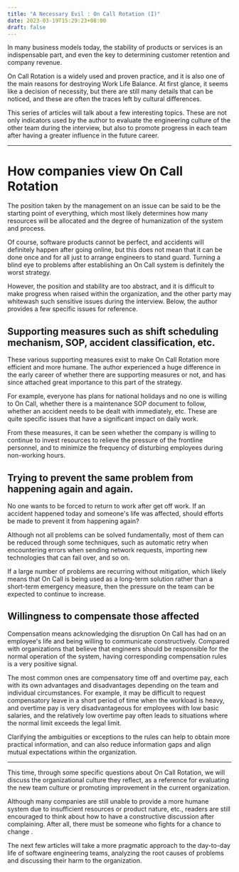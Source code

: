 ```yaml
---
title: "A Necessary Evil : On Call Rotation (I)"
date: 2023-03-19T15:29:23+08:00
draft: false
---
```


In many business models today, the stability of products or services is an indispensable part, and even the key to determining customer retention and company revenue.

On Call Rotation is a widely used and proven practice, and it is also one of the main reasons for destroying Work Life Balance. At first glance, it seems like a decision of necessity, but there are still many details that can be noticed, and these are often the traces left by cultural differences.

This series of articles will talk about a few interesting topics. These are not only indicators used by the author to evaluate the engineering culture of the other team during the interview, but also to promote progress in each team after having a greater influence in the future career. 

<!--more-->

---

# How companies view On Call Rotation

The position taken by the management on an issue can be said to be the starting point of everything, which most likely determines how many resources will be allocated and the degree of humanization of the system and process.

Of course, software products cannot be perfect, and accidents will definitely happen after going online, but this does not mean that it can be done once and for all just to arrange engineers to stand guard. Turning a blind eye to problems after establishing an On Call system is definitely the worst strategy.

However, the position and stability are too abstract, and it is difficult to make progress when raised within the organization, and the other party may whitewash such sensitive issues during the interview. Below, the author provides a few specific issues for reference.

## Supporting measures such as shift scheduling mechanism, SOP, accident classification, etc.

These various supporting measures exist to make On Call Rotation more efficient and more humane. The author experienced a huge difference in the early career of whether there are supporting measures or not, and has since attached great importance to this part of the strategy.

For example, everyone has plans for national holidays and no one is willing to On Call, whether there is a maintenance SOP document to follow, whether an accident needs to be dealt with immediately, etc. These are quite specific issues that have a significant impact on daily work.

From these measures, it can be seen whether the company is willing to continue to invest resources to relieve the pressure of the frontline personnel, and to minimize the frequency of disturbing employees during non-working hours.

## Trying to prevent the same problem from happening again and again.

No one wants to be forced to return to work after get off work. If an accident happened today and someone's life was affected, should efforts be made to prevent it from happening again?

Although not all problems can be solved fundamentally, most of them can be reduced through some techniques, such as automatic retry when encountering errors when sending network requests, importing new technologies that can fail over, and so on.

If a large number of problems are recurring without mitigation, which likely means that On Call is being used as a long-term solution rather than a short-term emergency measure, then the pressure on the team can be expected to continue to increase.

## Willingness to compensate those affected

Compensation means acknowledging the disruption On Call has had on an employee's life and being willing to communicate constructively. Compared with organizations that believe that engineers should be responsible for the normal operation of the system, having corresponding compensation rules is a very positive signal.

The most common ones are compensatory time off and overtime pay, each with its own advantages and disadvantages depending on the team and individual circumstances. For example, it may be difficult to request compensatory leave in a short period of time when the workload is heavy, and overtime pay is very disadvantageous for employees with low basic salaries, and the relatively low overtime pay often leads to situations where the normal limit exceeds the legal limit.

Clarifying the ambiguities or exceptions to the rules can help to obtain more practical information, and can also reduce information gaps and align mutual expectations within the organization.

---

This time, through some specific questions about On Call Rotation, we will discuss the organizational culture they reflect, as a reference for evaluating the new team culture or promoting improvement in the current organization.


Although many companies are still unable to provide a more humane system due to insufficient resources or product nature, etc., readers are still encouraged to think about how to have a constructive discussion after complaining. After all, there must be someone who fights for a chance to change .

The next few articles will take a more pragmatic approach to the day-to-day life of software engineering teams, analyzing the root causes of problems and discussing their harm to the organization.
